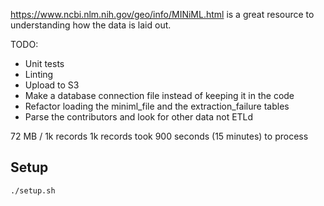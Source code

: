 https://www.ncbi.nlm.nih.gov/geo/info/MINiML.html is a great resource to understanding how the data is laid out.

TODO:
- Unit tests
- Linting
- Upload to S3
- Make a database connection file instead of keeping it in the code
- Refactor loading the miniml_file and the extraction_failure tables
- Parse the contributors and look for other data not ETLd

72 MB / 1k records
1k records took 900 seconds (15 minutes) to process


## Setup
`./setup.sh`
